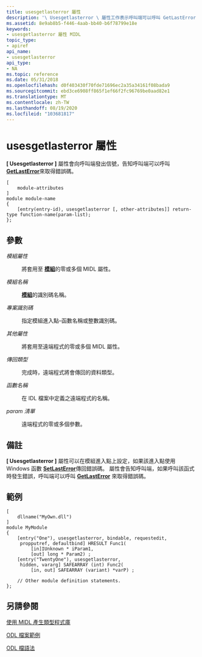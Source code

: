 ```yaml
---
title: usesgetlasterror 屬性
description: '\ Usesgetlasterror \ 屬性工作表示呼叫端可以呼叫 GetLastError 來取得錯誤碼。'
ms.assetid: 8e9ab8b5-f446-4aab-bb40-b6f78799e18e
keywords:
- usesgetlasterror 屬性 MIDL
topic_type:
- apiref
api_name:
- usesgetlasterror
api_type:
- NA
ms.topic: reference
ms.date: 05/31/2018
ms.openlocfilehash: d0f403430f70fde71696ec2a35a34161f08bada9
ms.sourcegitcommit: ebd3ce6908ff865f1ef66f2fc96769be0aad82e1
ms.translationtype: MT
ms.contentlocale: zh-TW
ms.lasthandoff: 08/19/2020
ms.locfileid: "103681817"
---
```

# <a name="usesgetlasterror-attribute"></a>usesgetlasterror 屬性

**\[ Usesgetlasterror \]** 屬性會向呼叫端發出信號，告知呼叫端可以呼叫 [**GetLastError**](/windows/desktop/api/errhandlingapi/nf-errhandlingapi-getlasterror)來取得錯誤碼。

``` syntax
[
    module-attributes
]
module module-name
{
    [entry(entry-id), usesgetlasterror [, other-attributes]] return-type function-name(param-list);
};
```

## <a name="parameters"></a>參數

<dl> <dt>

*模組屬性* 
</dt> <dd>

將套用至 [**模組**](module.md)的零或多個 MIDL 屬性。

</dd> <dt>

*模組名稱* 
</dt> <dd>

[**模組**](module.md)的識別碼名稱。

</dd> <dt>

*專案識別碼* 
</dt> <dd>

指定模組進入點–函數名稱或整數識別碼。

</dd> <dt>

*其他屬性* 
</dt> <dd>

將套用至遠端程式的零或多個 MIDL 屬性。

</dd> <dt>

*傳回類型* 
</dt> <dd>

完成時，遠端程式將會傳回的資料類型。

</dd> <dt>

*函數名稱* 
</dt> <dd>

在 IDL 檔案中定義之遠端程式的名稱。

</dd> <dt>

*param 清單* 
</dt> <dd>

遠端程式的零或多個參數。

</dd> </dl>

## <a name="remarks"></a>備註

**\[ Usesgetlasterror \]** 屬性可以在模組進入點上設定，如果該進入點使用 Windows 函數 [**SetLastError**](/windows/desktop/api/errhandlingapi/nf-errhandlingapi-setlasterror)傳回錯誤碼。 屬性會告知呼叫端，如果呼叫該函式時發生錯誤，呼叫端可以呼叫 [**GetLastError**](/windows/desktop/api/errhandlingapi/nf-errhandlingapi-getlasterror) 來取得錯誤碼。

## <a name="examples"></a>範例

``` syntax
[
    dllname("MyOwn.dll")
] 
module MyModule
{
    [entry("One"), usesgetlasterror, bindable, requestedit,
     propputref, defaultbind] HRESULT Func1(
         [in]IUnknown * iParam1, 
         [out] long * Param2) ;
    [entry("TwentyOne"), usesgetlasterror, 
     hidden, vararg] SAFEARRAY (int) Func2(
         [in, out] SAFEARRAY (variant) *varP) ;

    // Other module definition statements.
};
```

## <a name="see-also"></a>另請參閱

<dl> <dt>

[使用 MIDL 產生類型程式庫](generating-a-type-library-with-midl-2.md)
</dt> <dt>

[ODL 檔案範例](/previous-versions/windows/desktop/automat/odl-file-example)
</dt> <dt>

[ODL 檔語法](/previous-versions/windows/desktop/automat/odl-file-syntax)
</dt> </dl>

 

 